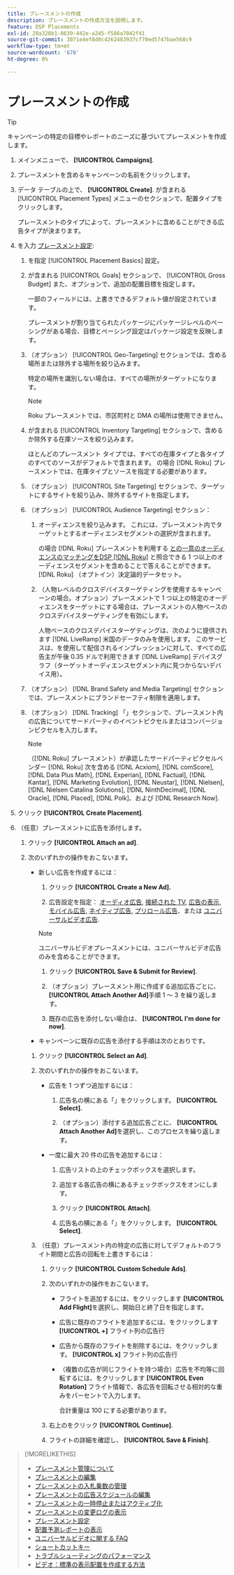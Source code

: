 ```yaml
---
title: プレースメントの作成
description: プレースメントの作成方法を説明します。
feature: DSP Placements
exl-id: 28a328b1-0839-442e-a245-f586a7042f41
source-git-commit: 3071e4ef8d0c4262483937cf70ed5747bae568c9
workflow-type: tm+mt
source-wordcount: '678'
ht-degree: 0%

---
```


# プレースメントの作成

>[!TIP]
>
>キャンペーンの特定の目標やレポートのニーズに基づいてプレースメントを作成します。

1. メインメニューで、 **[!UICONTROL Campaigns]**.

1. プレースメントを含めるキャンペーンの名前をクリックします。

1. データ テーブルの上で、 **[!UICONTROL Create]**. が含まれる [!UICONTROL Placement Types] メニューのセクションで、配置タイプをクリックします。

   プレースメントのタイプによって、プレースメントに含めることができる広告タイプが決まります。

1. を入力 [プレースメント設定](placement-settings.md):

   1. を指定 [!UICONTROL Placement Basics] 設定。

   1. が含まれる [!UICONTROL Goals] セクションで、 [!UICONTROL Gross Budget] また、オプションで、追加の配置目標を指定します。

      一部のフィールドには、上書きできるデフォルト値が設定されています。

      プレースメントが割り当てられたパッケージにパッケージレベルのペーシングがある場合、目標とペーシング設定はパッケージ設定を反映します。

   1. （オプション） [!UICONTROL Geo-Targeting] セクションでは、含める場所または除外する場所を絞り込みます。

      特定の場所を識別しない場合は、すべての場所がターゲットになります。

      >[!NOTE]
      >
      >Roku プレースメントでは、市区町村と DMA の場所は使用できません。

   1. が含まれる [!UICONTROL Inventory Targeting] セクションで、含めるか除外する在庫ソースを絞り込みます。

      ほとんどのプレースメント タイプでは、すべての在庫タイプと各タイプのすべてのソースがデフォルトで含まれます。 の場合 [!DNL Roku] プレースメントでは、在庫タイプとソースを指定する必要があります。

   1. （オプション） [!UICONTROL Site Targeting] セクションで、ターゲットにするサイトを絞り込み、除外するサイトを指定します。

   1. （オプション） [!UICONTROL Audience Targeting] セクション：

      1. オーディエンスを絞り込みます。 これには、プレースメント内でターゲットとするオーディエンスセグメントの選択が含まれます。

         の場合 [!DNL Roku] プレースメントを利用する [との一意のオーディエンスのマッチングをDSP [!DNL Roku]](/help/dsp/inventory/roku-inventory.md) と照合できる 1 つ以上のオーディエンスセグメントを含めることで答えることができます。 [!DNL Roku] （オプトイン）決定論的データセット。

      1. （人物レベルのクロスデバイスターゲティングを使用するキャンペーンの場合。オプション）プレースメントで 1 つ以上の特定のオーディエンスをターゲットにする場合は、プレースメントの人物ベースのクロスデバイスターゲティングを有効にします。

         人物ベースのクロスデバイスターゲティングは、次のように提供されます [!DNL LiveRamp] 米国のデータのみを使用します。 このサービスは、を使用して配信されるインプレッションに対して、すべての広告主が午後 0.35 ドルで利用できます [!DNL LiveRamp] デバイスグラフ（ターゲットオーディエンスセグメント内に見つからないデバイス用）。

   1. （オプション） [!DNL Brand Safety and Media Targeting] セクションでは、プレースメントにブランドセーフティ制限を適用します。

   1. （オプション） [!DNL Tracking] 「」セクションで、プレースメント内の広告についてサードパーティのイベントピクセルまたはコンバージョンピクセルを入力します。

      >[!NOTE]
      >
      >（[!DNL Roku] プレースメント）が承認したサードパーティピクセルベンダー [!DNL Roku] 次を含める [!DNL Acxiom], [!DNL comScore], [!DNL Data Plus Math], [!DNL Experian], [!DNL Factual], [!DNL Kantar], [!DNL Marketing Evolution], [!DNL Neustar], [!DNL Nielsen], [!DNL Nielsen Catalina Solutions], [!DNL NinthDecimal], [!DNL Oracle], [!DNL Placed], [!DNL Polk]、および [!DNL Research Now].

1. クリック **[!UICONTROL Create Placement]**.

1. （任意）プレースメントに広告を添付します。

   1. クリック **[!UICONTROL Attach an ad]**.

   1. 次のいずれかの操作をおこないます。

      * 新しい広告を作成するには：

         1. クリック **[!UICONTROL Create a New Ad].**

         1. 広告設定を指定： [オーディオ広告](/help/dsp/campaign-management/ads/ad-settings-audio.md), [接続された TV](/help/dsp/campaign-management/ads/ad-settings-connected-tv.md), [広告の表示](/help/dsp/campaign-management/ads/ad-settings-display.md), [モバイル広告](/help/dsp/campaign-management/ads/ad-settings-mobile.md), [ネイティブ広告](/help/dsp/campaign-management/ads/ad-settings-native.md), [プリロール広告](/help/dsp/campaign-management/ads/ad-settings-pre-roll.md)、または [ユニバーサルビデオ広告](/help/dsp/campaign-management/ads/ad-settings-universal-video.md).

        >[!NOTE]
        >
        >ユニバーサルビデオプレースメントには、ユニバーサルビデオ広告のみを含めることができます。

         1. クリック **[!UICONTROL Save & Submit for Review]**.

         1. （オプション）プレースメント用に作成する追加広告ごとに、 **[!UICONTROL Attach Another Ad]**&#x200B;手順 1 ～ 3 を繰り返します。

         1. 既存の広告を添付しない場合は、 **[!UICONTROL I'm done for now]**.

      * キャンペーンに既存の広告を添付する手順は次のとおりです。

      1. クリック **[!UICONTROL Select an Ad]**.

      1. 次のいずれかの操作をおこないます。

         * 広告を 1 つずつ追加するには：

            1. 広告名の横にある「」をクリックします。 **[!UICONTROL Select].**

            1. （オプション）添付する追加広告ごとに、 **[!UICONTROL Attach Another Ad]**&#x200B;を選択し、このプロセスを繰り返します。

         * 一度に最大 20 件の広告を追加するには：

            1. 広告リストの上のチェックボックスを選択します。

            1. 追加する各広告の横にあるチェックボックスをオンにします。

            1. クリック **[!UICONTROL Attach]**.

            1. 広告名の横にある「」をクリックします。 **[!UICONTROL Select]**.

      1. （任意）プレースメント内の特定の広告に対してデフォルトのフライト期間と広告の回転を上書きするには：

         1. クリック **[!UICONTROL Custom Schedule Ads]**.

         1. 次のいずれかの操作をおこないます。

            * フライトを追加するには、をクリックします **[!UICONTROL Add Flight]**&#x200B;を選択し、開始日と終了日を指定します。

            * 広告に既存のフライトを追加するには、をクリックします **[!UICONTROL +]** フライト列の広告行

            * 広告から既存のフライトを削除するには、をクリックします。 **[!UICONTROL x]** フライト列の広告行

            * （複数の広告が同じフライトを持つ場合）広告を不均等に回転するには、をクリックします **[!UICONTROL Even Rotation]** フライト情報で、各広告を回転させる相対的な重みをパーセントで入力します。

              合計重量は 100 にする必要があります。

         1. 右上のをクリック **[!UICONTROL Continue]**.

         1. フライトの詳細を確認し、 **[!UICONTROL Save & Finish]**.

>[!MORELIKETHIS]
>
>* [プレースメント管理について](placement-about.md)
>* [プレースメントの編集](placement-edit.md)
>* [プレースメントの入札乗数の管理](placement-manage-bid-multipliers.md)
>* [プレースメントの広告スケジュールの編集](placement-edit-ad-schedule.md)
>* [プレースメントの一時停止またはアクティブ化](placement-pause-activate.md)
>* [プレースメントの変更ログの表示](placement-change-log.md)
>* [プレースメント設定](placement-settings.md)
>* [配置予測レポートの表示](/help/dsp/campaign-management/reports/placement-forecast.md)
>* [ユニバーサルビデオに関する FAQ](/help/dsp/campaign-management/faq-universal-video.md)
>* [ショートカットキー](/help/dsp/campaign-management/reports/keyboard-shortcuts.md)
>* [トラブルシューティングのパフォーマンス](/help/dsp/optimization/troubleshooting-performance.md)
>* [ビデオ：標準の表示配置を作成する方法](https://video.tv.adobe.com/v/340454)
